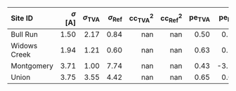 | Site ID      |   $\sigma$ [A] |   $\sigma_\text{TVA}$ |   $\sigma_\text{Ref}$ |   $\text{cc}^2_\text{TVA}$ |   $\text{cc}^2_\text{Ref}$ |   $\text{pe}_\text{TVA}$ |   $\text{pe}_\text{Ref}$ |
|:-------------|---------------:|----------------------:|----------------------:|---------------------------:|---------------------------:|-------------------------:|-------------------------:|
| Bull Run     |           1.50 |                  2.17 |                  0.84 |                        nan |                        nan |                     0.50 |                     0.24 |
| Widows Creek |           1.94 |                  1.21 |                  0.60 |                        nan |                        nan |                     0.63 |                     0.27 |
| Montgomery   |           3.71 |                  1.00 |                  7.74 |                        nan |                        nan |                     0.43 |                    -3.27 |
| Union        |           3.75 |                  3.55 |                  4.42 |                        nan |                        nan |                     0.65 |                     0.03 |